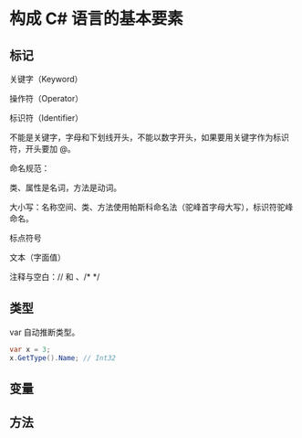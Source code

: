 # 构成 C# 语言的基本要素





## 标记

关键字（Keyword）



操作符（Operator）



标识符（Identifier）

不能是关键字，字母和下划线开头，不能以数字开头，如果要用关键字作为标识符，开头要加 @。

命名规范：

类、属性是名词，方法是动词。

大小写：名称空间、类、方法使用帕斯科命名法（驼峰首字母大写），标识符驼峰命名。





标点符号

文本（字面值）

注释与空白：// 和 、/* */

## 类型

var 自动推断类型。

```c#
var x = 3;
x.GetType().Name; // Int32
```



## 变量



## 方法



